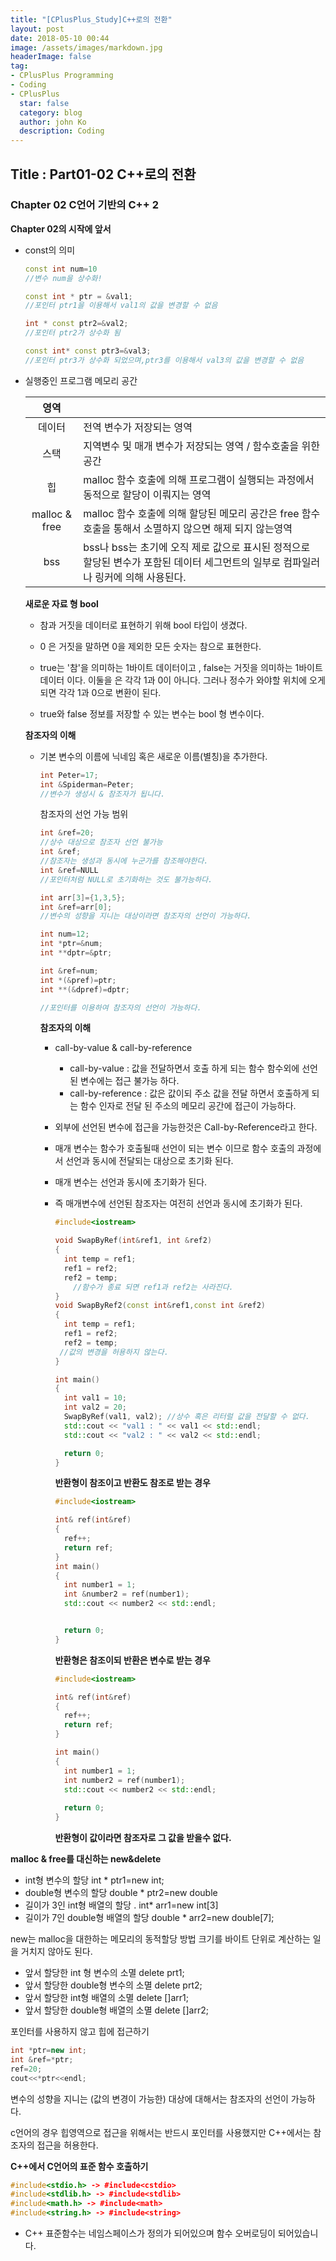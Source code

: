 ```yaml
---
title: "[CPlusPlus_Study]C++로의 전환"
layout: post
date: 2018-05-10 00:44
image: /assets/images/markdown.jpg
headerImage: false
tag:
- CPlusPlus Programming
- Coding
- CPlusPlus
  star: false
  category: blog
  author: john Ko
  description: Coding
---
```


## Title : Part01-02 C++로의 전환

### Chapter 02 C언어 기반의 C++ 2 

**Chapter 02의 시작에 앞서**

* const의 의미

  ```c++
  const int num=10
  //변수 num을 상수화!
  
  const int * ptr = &val1;
  //포인터 ptr1을 이용해서 val1의 값을 변경할 수 없음
  
  int * const ptr2=&val2;
  //포인터 ptr2가 상수화 됨
  
  const int* const ptr3=&val3;
  //포인터 ptr3가 상수화 되었으며,ptr3를 이용해서 val3의 값을 변경할 수 없음
  ```

  

* 실행중인 프로그램 메모리 공간

  

  |     영역      |                                                              |
  | :-----------: | :----------------------------------------------------------- |
  |    데이터     | 전역 변수가 저장되는 영역                                    |
  |     스택      | 지역변수 및 매개 변수가 저장되는 영역 / 함수호출을 위한 공간 |
  |      힙       | malloc 함수 호출에 의해 프로그램이 실행되는 과정에서 동적으로 할당이 이뤄지는 영역 |
  | malloc & free | malloc 함수 호출에 의해 할당된 메모리 공간은 free 함수 호출을 통해서 소멸하지 않으면 해제 되지 않는영역 |
  |      bss      | bss나 bss는 초기에 오직 제로 값으로 표시된 정적으로 할당된 변수가 포함된 데이터 세그먼트의 일부로 컴파일러나 링커에 의해  사용된다. |

  **새로운 자료 형 bool**

  * 참과 거짓을 데이터로 표현하기 위해 bool 타입이 생겼다.

  * 0 은 거짓을 말하면 0을 제외한 모든 숫자는 참으로 표현한다.

  * true는 '참'을 의미하는 1바이트 데이터이고 , false는 거짓을 의미하는 1바이트 데이터 이다. 이둘을 은 각각 1과 0이 아니다. 그러나 정수가 와야할 위치에 오게 되면 각각 1과 0으로 변환이 된다.

  * true와 false 정보를 저장할 수 있는 변수는 bool 형 변수이다.

    

  **참조자의 이해**

  * 기본 변수의 이름에 닉네임 혹은 새로운 이름(별칭)을 추가한다.

    ```c++
    int Peter=17;
    int &Spiderman=Peter;
    //변수가 생성시 & 참조자가 됩니다.
    ```

    참조자의 선언 가능 범위

    ```c++
    int &ref=20;
    //상수 대상으로 참조자 선언 불가능
    int &ref;
    //참조자는 생성과 동시에 누군가를 참조해야한다.
    int &ref=NULL
    //포인터처럼 NULL로 초기화하는 것도 불가능하다.
    
    int arr[3]={1,3,5};
    int &ref=arr[0];
    //변수의 성향을 지니는 대상이라면 참조자의 선언이 가능하다.
    
    int num=12;
    int *ptr=&num;
    int **dptr=&ptr;
    
    int &ref=num;
    int *(&pref)=ptr;
    int **(&dpref)=dptr;
    
    //포인터를 이용하여 참조자의 선언이 가능하다.
    ```

    **참조자의 이해**

    - call-by-value & call-by-reference 

      * call-by-value : 값을 전달하면서 호출 하게 되는 함수 함수외에 선언된 변수에는 접근 불가능 하다.
      * call-by-reference : 값은 값이되 주소 값을 전달 하면서 호출하게 되는 함수 인자로 전달 된 주소의 메모리 공간에 접근이 가능하다.

    - 외부에 선언된 변수에 접근을 가능한것은 Call-by-Reference라고 한다.

    - 매개 변수는 함수가 호출될때 선언이 되는 변수 이므로 함수 호출의 과정에서 선언과 동시에 전달되는 대상으로 초기화 된다.

    - 매개 변수는 선언과 동시에 초기화가 된다.

    - 즉 매개변수에 선언된 참조자는 여전히 선언과 동시에 초기화가 된다.

      ```c++
      #include<iostream>
      
      void SwapByRef(int&ref1, int &ref2)
      {
      	int temp = ref1;
      	ref1 = ref2;
      	ref2 = temp;
          //함수가 종료 되면 ref1과 ref2는 사라진다.
      }
      void SwapByRef2(const int&ref1,const int &ref2)
      {
      	int temp = ref1;
      	ref1 = ref2;
      	ref2 = temp;
       //값의 변경을 허용하지 않는다.
      }
      
      int main()
      {
      	int val1 = 10;
      	int val2 = 20;
      	SwapByRef(val1, val2); //상수 혹은 리터럴 값을 전달할 수 없다. 
      	std::cout << "val1 : " << val1 << std::endl;
      	std::cout << "val2 : " << val2 << std::endl;
      
      	return 0;
      }
      
      ```

      **반환형이 참조이고 반환도 참조로 받는 경우**

      ```c++
      #include<iostream>
      
      int& ref(int&ref)
      {
      	ref++;
      	return ref;
      }
      int main()
      {
      	int number1 = 1;
      	int &number2 = ref(number1);
      	std::cout << number2 << std::endl;
      
      
      	return 0;
      }
      ```

      **반환형은 참조이되 반환은 변수로 받는 경우**

      ```c++
      #include<iostream>
      
      int& ref(int&ref)
      {
      	ref++;
      	return ref;
      }
      
      int main()
      {
      	int number1 = 1;
      	int number2 = ref(number1);
      	std::cout << number2 << std::endl;
          
      	return 0;
      }
      ```

      **반환형이 값이라면 참조자로 그 값을 받을수 없다.**

      

**malloc & free를 대신하는 new&delete**

* int형 변수의 할당            int * ptr1=new int;
* double형 변수의 할당          double * ptr2=new double
* 길이가 3인 int형 배열의 할당 . int* arr1=new int[3]
* 길이가 7인 double형 배열의 할당  double * arr2=new double[7];

new는 malloc을 대한하는 메모리의 동적할당 방법 크기를 바이트 단위로 계산하는 일을 거치지 않아도 된다.

* 앞서 할당한 int 형 변수의 소멸 delete prt1;
* 앞서 할당한 double형 변수의 소멸  delete prt2;
* 앞서 할당한 int형 배열의 소멸  delete []arr1;
* 앞서 할당한 double형 배열의 소멸  delete []arr2;

포인터를 사용하지 않고 힙에 접근하기

```c++
int *ptr=new int;
int &ref=*ptr;
ref=20;
cout<<*ptr<<endl;
```

변수의 성향을 지니는 (값의 변경이 가능한) 대상에 대해서는 참조자의 선언이 가능하다.

c언어의 경우 힙영역으로 접근을 위해서는 반드시 포인터를 사용했지만 C++에서는 참조자의 접근을 허용한다.

**C++에서 C언어의 표준 함수 호출하기**

```c++
#include<stdio.h> -> #include<cstdio>
#include<stdlib.h> -> #include<stdlib>
#include<math.h> -> #include<math>
#include<string.h> -> #include<string>

```

* C++ 표준함수는 네임스페이스가 정의가 되어있으며 함수 오버로딩이 되어있습니다.